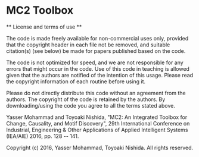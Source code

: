 # MC2 Toolbox #

** License and terms of use **

The code is made freely available for non-commercial uses only, provided that the copyright header in each file not be removed, and suitable citation(s) (see below) be made for papers published based on the code.

The code is not optimized for speed, and we are not responsible for any errors that might occur in the code. 
Use of this code in teaching is allowed given that the authors are notified of the intention of this usage. 
Please read the copyright information of each routine before using it.

Please do not directly distribute this code without an agreement from the authors. 
The copyright of the code is retained by the authors. By downloading/using the code you agree to all the terms stated above.

Yasser Mohammad and Toyoaki Nishida, "MC2: An Integrated Toolbox for Change, Causality, and Motif Discovery", 29th International Conference on Industrial, Engineering & Other Applications of Applied Intelligent Systems (IEA/AIE) 2016, pp. 128 -- 141.

 
Copyright (c) 2016, Yasser Mohammad, Toyoaki Nishida. All rights reserved.